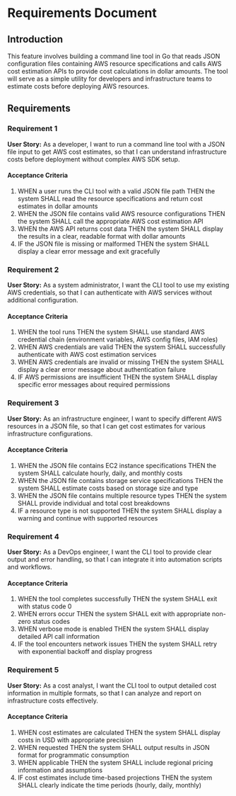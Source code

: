 # Requirements Document

## Introduction

This feature involves building a command line tool in Go that reads JSON configuration files containing AWS resource specifications and calls AWS cost estimation APIs to provide cost calculations in dollar amounts. The tool will serve as a simple utility for developers and infrastructure teams to estimate costs before deploying AWS resources.

## Requirements

### Requirement 1

**User Story:** As a developer, I want to run a command line tool with a JSON file input to get AWS cost estimates, so that I can understand infrastructure costs before deployment without complex AWS SDK setup.

#### Acceptance Criteria

1. WHEN a user runs the CLI tool with a valid JSON file path THEN the system SHALL read the resource specifications and return cost estimates in dollar amounts
2. WHEN the JSON file contains valid AWS resource configurations THEN the system SHALL call the appropriate AWS cost estimation API
3. WHEN the AWS API returns cost data THEN the system SHALL display the results in a clear, readable format with dollar amounts
4. IF the JSON file is missing or malformed THEN the system SHALL display a clear error message and exit gracefully

### Requirement 2

**User Story:** As a system administrator, I want the CLI tool to use my existing AWS credentials, so that I can authenticate with AWS services without additional configuration.

#### Acceptance Criteria

1. WHEN the tool runs THEN the system SHALL use standard AWS credential chain (environment variables, AWS config files, IAM roles)
2. WHEN AWS credentials are valid THEN the system SHALL successfully authenticate with AWS cost estimation services
3. WHEN AWS credentials are invalid or missing THEN the system SHALL display a clear error message about authentication failure
4. IF AWS permissions are insufficient THEN the system SHALL display specific error messages about required permissions

### Requirement 3

**User Story:** As an infrastructure engineer, I want to specify different AWS resources in a JSON file, so that I can get cost estimates for various infrastructure configurations.

#### Acceptance Criteria

1. WHEN the JSON file contains EC2 instance specifications THEN the system SHALL calculate hourly, daily, and monthly costs
2. WHEN the JSON file contains storage service specifications THEN the system SHALL estimate costs based on storage size and type
3. WHEN the JSON file contains multiple resource types THEN the system SHALL provide individual and total cost breakdowns
4. IF a resource type is not supported THEN the system SHALL display a warning and continue with supported resources

### Requirement 4

**User Story:** As a DevOps engineer, I want the CLI tool to provide clear output and error handling, so that I can integrate it into automation scripts and workflows.

#### Acceptance Criteria

1. WHEN the tool completes successfully THEN the system SHALL exit with status code 0
2. WHEN errors occur THEN the system SHALL exit with appropriate non-zero status codes
3. WHEN verbose mode is enabled THEN the system SHALL display detailed API call information
4. IF the tool encounters network issues THEN the system SHALL retry with exponential backoff and display progress

### Requirement 5

**User Story:** As a cost analyst, I want the CLI tool to output detailed cost information in multiple formats, so that I can analyze and report on infrastructure costs effectively.

#### Acceptance Criteria

1. WHEN cost estimates are calculated THEN the system SHALL display costs in USD with appropriate precision
2. WHEN requested THEN the system SHALL output results in JSON format for programmatic consumption
3. WHEN applicable THEN the system SHALL include regional pricing information and assumptions
4. IF cost estimates include time-based projections THEN the system SHALL clearly indicate the time periods (hourly, daily, monthly)